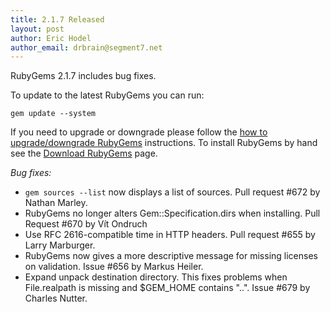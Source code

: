 ```yaml
---
title: 2.1.7 Released
layout: post
author: Eric Hodel
author_email: drbrain@segment7.net
---
```


RubyGems 2.1.7 includes bug fixes.

To update to the latest RubyGems you can run:

    gem update --system

If you need to upgrade or downgrade please follow the [how to upgrade/downgrade
RubyGems][upgrading] instructions.  To install RubyGems by hand see the
[Download RubyGems][download] page.

_Bug fixes:_

* `gem sources --list` now displays a list of sources.  Pull request #672 by Nathan Marley.
* RubyGems no longer alters Gem::Specification.dirs when installing.  Pull Request #670 by Vít Ondruch
* Use RFC 2616-compatible time in HTTP headers.  Pull request #655 by Larry Marburger.
* RubyGems now gives a more descriptive message for missing licenses on validation.  Issue #656 by Markus Heiler.
* Expand unpack destination directory.  This fixes problems when File.realpath is missing and $GEM_HOME contains "..".  Issue #679 by Charles Nutter.


[download]: http://rubygems.org/pages/download
[upgrading]: http://docs.seattlerb.org/rubygems/UPGRADING_rdoc.html

